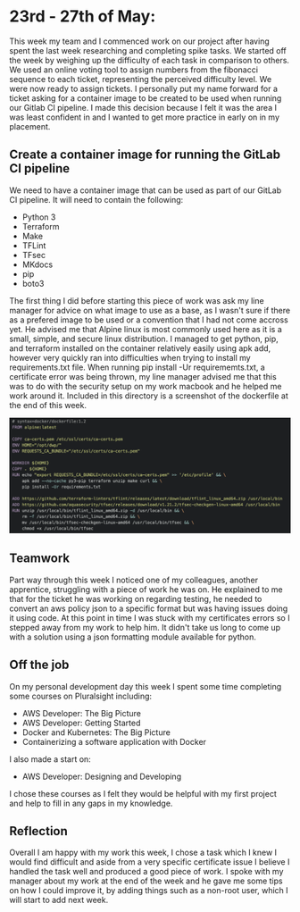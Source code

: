 # 23rd - 27th of May:

This week my team and I commenced work on our project after having spent the last week researching and completing spike tasks. We started off the week by weighing up the difficulty of each task in comparison to others. We used an online voting tool to assign numbers from the fibonacci sequence to each ticket, representing the perceived difficulty level. We were now ready to assign tickets. I personally put my name forward for a ticket asking for a container image to be created to be used when running our Gitlab CI pipeline. I made this decision because I felt it was the area I was least confident in and I wanted to get more practice in early on in my placement.

## Create a container image for running the GitLab CI pipeline

We need to have a container image that can be used as part of our GitLab CI pipeline. It will need to contain the following:
- Python 3
- Terraform
- Make
- TFLint
- TFsec
- MKdocs
- pip
- boto3

The first thing I did before starting this piece of work was ask my line manager for advice on what image to use as a base, as I wasn't sure if there as a prefered image to be used or a convention that I had not come accross yet. He advised me that Alpine linux is most commonly used here as it is a small, simple, and secure linux distribution. I managed to get python, pip, and terraform installed on the container relatively easily using apk add, however very quickly ran into difficulties when trying to install my requirements.txt file. When running pip install -Ur requirememts.txt, a certificate error was being thrown, my line manager advised me that this was to do with the security setup on my work macbook and he helped me work around it. Included in this directory is a screenshot of the dockerfile at the end of this week.

![Dockerfile](https://github.com/OliverCutting/My-Diary/blob/main/3rdweek-placement/dockerfile.png?raw=true)

## Teamwork

Part way through this week I noticed one of my colleagues, another apprentice, struggling with a piece of work he was on. He explained to me that for the ticket he was working on regarding testing, he needed to convert an aws policy json to a specific format but was having issues doing it using code. At this point in time I was stuck with my certificates errors so I stepped away from my work to help him. It didn't take us long to come up with a solution using a json formatting module available for python.

## Off the job 

On my personal development day this week I spent some time completing some courses on Pluralsight including:

- AWS Developer: The Big Picture
- AWS Developer: Getting Started
- Docker and Kubernetes: The Big Picture
- Containerizing a software application with Docker

I also made a start on:
- AWS Developer: Designing and Developing

I chose these courses as I felt they would be helpful with my first project and help to fill in any gaps in my knowledge.

## Reflection

Overall I am happy with my work this week, I chose a task which I knew I would find difficult and aside from a very specific certificate issue I believe I handled the task well and produced a good piece of work. I spoke with my manager about my work at the end of the week and he gave me some tips on how I could improve it, by adding things such as a non-root user, which I will start to add next week.
